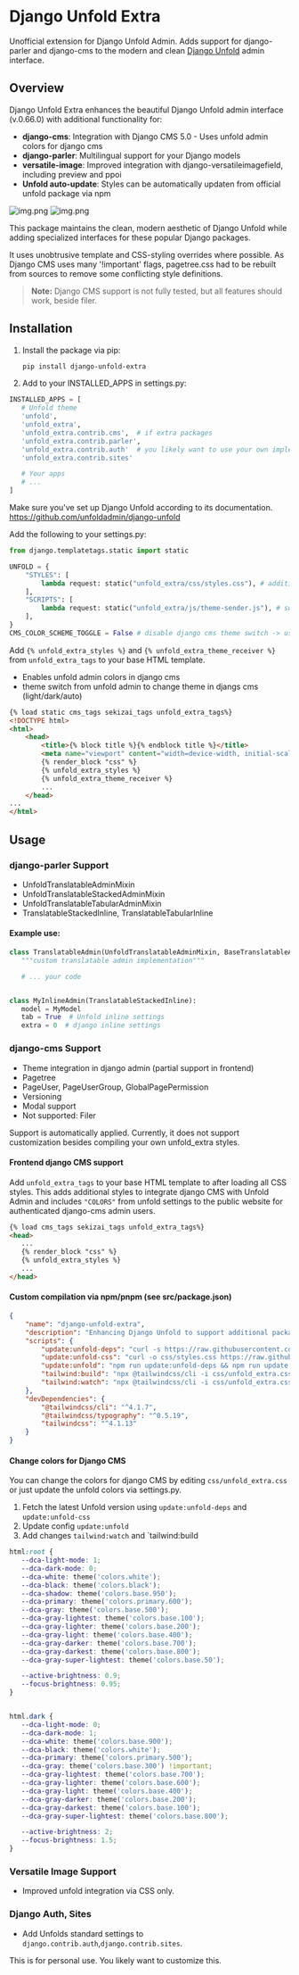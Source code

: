 # Django Unfold Extra

Unofficial extension for Django Unfold Admin. Adds support for django-parler and django-cms to the modern and
clean [Django Unfold](https://github.com/unfoldadmin/django-unfold) admin interface.

## Overview

Django Unfold Extra enhances the beautiful Django Unfold admin interface (v.0.66.0) with additional functionality for:

- **django-cms**: Integration with Django CMS 5.0 - Uses unfold admin colors for django cms
- **django-parler**: Multilingual support for your Django models
- **versatile-image**: Improved integration with django-versatileimagefield, including preview and ppoi
- **Unfold auto-update**: Styles can be automatically updaten from official unfold package via npm

![img.png](docs/img/cms-pagetree.png)
![img.png](docs/img/parler-tabs.png)

This package maintains the clean, modern aesthetic of Django Unfold while adding specialized interfaces for these
popular Django packages.

It uses unobtrusive template and CSS-styling overrides where possible. As Django CMS uses many '!important' flags, 
pagetree.css had to be rebuilt from sources to remove some conflicting style definitions.

> **Note:** Django CMS support is not fully tested, but all features should work, beside filer. 

## Installation

1. Install the package via pip:
   ```bash
   pip install django-unfold-extra
   ```

2. Add to your INSTALLED_APPS in settings.py:

```python
INSTALLED_APPS = [
   # Unfold theme
   'unfold',
   'unfold_extra',
   'unfold_extra.contrib.cms',  # if extra packages
   'unfold_extra.contrib.parler',
   'unfold_extra.contrib.auth'  # you likely want to use your own implementation
   'unfold_extra.contrib.sites'

   # Your apps
   # ...
]
```

Make sure you've set up Django Unfold according to its documentation.
https://github.com/unfoldadmin/django-unfold

Add the following to your settings.py:

```python
from django.templatetags.static import static

UNFOLD = {
    "STYLES": [
        lambda request: static("unfold_extra/css/styles.css"), # additional styles for 3rd party packages
    ],
    "SCRIPTS": [
        lambda request: static("unfold_extra/js/theme-sender.js"), # switch django cms theme from "Unfold Admin"
    ],
}
CMS_COLOR_SCHEME_TOGGLE = False # disable django cms theme switch -> use unfold admin theme switch
```

Add `{% unfold_extra_styles %}` and `{% unfold_extra_theme_receiver %}`  from `unfold_extra_tags` to your base HTML template. 
- Enables unfold admin colors in django cms
- theme switch from unfold admin to change theme in djangs cms (light/dark/auto)

```html
{% load static cms_tags sekizai_tags unfold_extra_tags%}
<!DOCTYPE html>
<html>
    <head>
        <title>{% block title %}{% endblock title %}</title>
        <meta name="viewport" content="width=device-width, initial-scale=1.0">
        {% render_block "css" %}
        {% unfold_extra_styles %}
        {% unfold_extra_theme_receiver %}
        ...
    </head>
...
</html>
```

## Usage

### django-parler Support

- UnfoldTranslatableAdminMixin
- UnfoldTranslatableStackedAdminMixin
- UnfoldTranslatableTabularAdminMixin
- TranslatableStackedInline, TranslatableTabularInline

#### Example use:

```python
class TranslatableAdmin(UnfoldTranslatableAdminMixin, BaseTranslatableAdmin):
   """custom translatable admin implementation"""

   # ... your code


class MyInlineAdmin(TranslatableStackedInline):
   model = MyModel
   tab = True  # Unfold inline settings
   extra = 0  # django inline settings
```

### django-cms Support

- Theme integration in django admin (partial support in frontend)
- Pagetree
- PageUser, PageUserGroup, GlobalPagePermission
- Versioning
- Modal support
- Not supported: Filer

Support is automatically applied. Currently, it does not support customization besides compiling your own unfold_extra
styles.

#### Frontend django CMS support

Add `unfold_extra_tags` to your base HTML template to after loading all CSS styles. 
This adds additional styles to integrate django CMS with Unfold Admin and includes `"COLORS"` from unfold settings to 
the public website for authenticated django-cms admin users.

```html
{% load cms_tags sekizai_tags unfold_extra_tags%}
<head>
   ...
   {% render_block "css" %}
   {% unfold_extra_styles %}
   ...
</head>
```

#### Custom compilation via npm/pnpm (see src/package.json)

```json
{
	"name": "django-unfold-extra",
	"description": "Enhancing Django Unfold to support additional packages",
	"scripts": {
		"update:unfold-deps": "curl -s https://raw.githubusercontent.com/unfoldadmin/django-unfold/main/package.json | jq -r '[\"tailwindcss@\" + .dependencies.tailwindcss, \"@tailwindcss/typography@\" + .devDependencies[\"@tailwindcss/typography\"]] | join(\" \")' | xargs npm install --save-dev",
		"update:unfold-css": "curl -o css/styles.css https://raw.githubusercontent.com/unfoldadmin/django-unfold/main/src/unfold/styles.css",
		"update:unfold": "npm run update:unfold-deps && npm run update:unfold-css",
		"tailwind:build": "npx @tailwindcss/cli -i css/unfold_extra.css -o ../static/unfold_extra/css/styles.css --minify",
		"tailwind:watch": "npx @tailwindcss/cli -i css/unfold_extra.css -o ../static/unfold_extra/css/styles.css --watch --minify"
	},
	"devDependencies": {
		"@tailwindcss/cli": "^4.1.7",
		"@tailwindcss/typography": "^0.5.19",
		"tailwindcss": "^4.1.13"
	}
}
```

#### Change colors for Django CMS

You can change the colors for django CMS by editing `css/unfold_extra.css` or just update the unfold colors via settings.py.

1. Fetch the latest Unfold version using `update:unfold-deps` and `update:unfold-css`
2. Update config `update:unfold`
3. Add changes `tailwind:watch` and `tailwind:build

```css
html:root {
   --dca-light-mode: 1;
   --dca-dark-mode: 0;
   --dca-white: theme('colors.white');
   --dca-black: theme('colors.black');
   --dca-shadow: theme('colors.base.950');
   --dca-primary: theme('colors.primary.600');
   --dca-gray: theme('colors.base.500');
   --dca-gray-lightest: theme('colors.base.100');
   --dca-gray-lighter: theme('colors.base.200');
   --dca-gray-light: theme('colors.base.400');
   --dca-gray-darker: theme('colors.base.700');
   --dca-gray-darkest: theme('colors.base.800');
   --dca-gray-super-lightest: theme('colors.base.50');

   --active-brightness: 0.9;
   --focus-brightness: 0.95;
}


html.dark {
   --dca-light-mode: 0;
   --dca-dark-mode: 1;
   --dca-white: theme('colors.base.900');
   --dca-black: theme('colors.white');
   --dca-primary: theme('colors.primary.500');
   --dca-gray: theme('colors.base.300') !important;
   --dca-gray-lightest: theme('colors.base.700');
   --dca-gray-lighter: theme('colors.base.600');
   --dca-gray-light: theme('colors.base.400');
   --dca-gray-darker: theme('colors.base.200');
   --dca-gray-darkest: theme('colors.base.100');
   --dca-gray-super-lightest: theme('colors.base.800');

   --active-brightness: 2;
   --focus-brightness: 1.5;
}
```


### Versatile Image Support

- Improved unfold integration via CSS only.

### Django Auth, Sites

- Add Unfolds standard settings to `django.contrib.auth`,`django.contrib.sites`.

This is for personal use. You likely want to customize this. 
